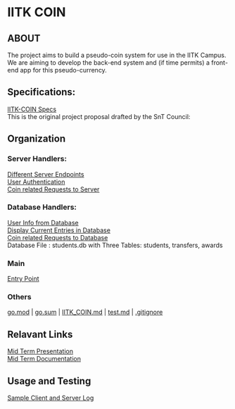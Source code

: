 # IITK COIN

## ABOUT
The project aims to build a pseudo-coin system for use in the IITK Campus. We are aiming to develop the back-end system and (if time permits) a front-end app for this pseudo-currency.

## Specifications:
[IITK-COIN Specs](IITK_COIN.md)  
This is the original project proposal drafted by the SnT Council: 

## Organization

### Server Handlers:
[Different Server Endpoints](initServer.go)  
[User Authentication](authServer.go)  
[Coin related Requests to Server](coinServer.go)  
### Database Handlers:
[User Info from Database](userDB.go)  
[Display Current Entries in Database](displayDB.go)  
[Coin related Requests to Database](coinDB.go)  
Database File : students.db with Three Tables: students, transfers, awards

### Main
[Entry Point](main.go)

### Others
[go.mod](go.mod) | [go.sum](go.sum) | [IITK_COIN.md](IITK_COIN.md) | [test.md](test.md) | [.gitignore](.gitignore)
## Relavant Links
[Mid Term Presentation](https://docs.google.com/presentation/d/1oAtiYqLpoEe39rXtIOAqFTXmDqcdQXySyao5ijLXzyY/edit?usp=sharing)  
[Mid Term Documentation](https://docs.google.com/document/d/1VCocS_ilBZw1ROmFcFnpqHg7HmIL75F3cwHC7BimzzU/edit?usp=sharing)

## Usage and Testing
[Sample Client and Server Log](test.md)
